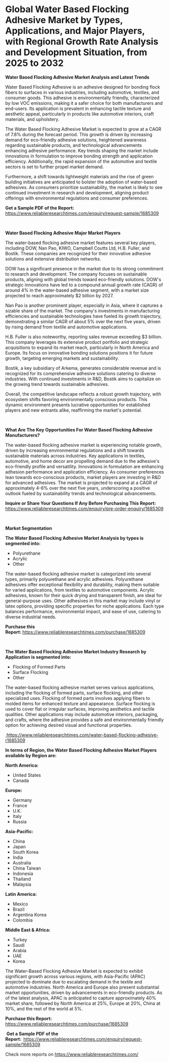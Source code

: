 <p><h1>Global Water Based Flocking Adhesive Market by Types, Applications, and Major Players, with Regional Growth Rate Analysis and Development Situation, from 2025 to 2032</h1></p><p><strong>Water Based Flocking Adhesive Market Analysis and Latest Trends</strong></p>
<p><p>Water Based Flocking Adhesive is an adhesive designed for bonding flock fibers to surfaces in various industries, including automotive, textiles, and consumer goods. This adhesive is environmentally friendly, characterized by low VOC emissions, making it a safer choice for both manufacturers and end-users. Its application is prevalent in enhancing tactile texture and aesthetic appeal, particularly in products like automotive interiors, craft materials, and upholstery.</p><p>The Water Based Flocking Adhesive Market is expected to grow at a CAGR of 7.8% during the forecast period. This growth is driven by increasing demand for eco-friendly adhesive solutions, heightened awareness regarding sustainable products, and technological advancements enhancing adhesive performance. Key trends shaping the market include innovations in formulation to improve bonding strength and application efficiency. Additionally, the rapid expansion of the automotive and textile sectors is set to further propel market demand. </p><p>Furthermore, a shift towards lightweight materials and the rise of green building initiatives are anticipated to bolster the adoption of water-based adhesives. As consumers prioritize sustainability, the market is likely to see continued investment in research and development, aligning product offerings with environmental regulations and consumer preferences.</p></p>
<p><strong>Get a Sample PDF of the Report:&nbsp;</strong> <a href="https://www.reliableresearchtimes.com/enquiry/request-sample/1685309?utm_campaign=3183&utm_medium=2&utm_source=Github&utm_content=ia&utm_term=26032025&utm_id=water-based-flocking-adhesive">https://www.reliableresearchtimes.com/enquiry/request-sample/1685309</a></p>
<p>&nbsp;</p>
<p><strong>Water Based Flocking Adhesive Major Market Players</strong></p>
<p><p>The water-based flocking adhesive market features several key players, including DOW, Nan Pao, KIWO, Campbell Coutts Ltd, H.B. Fuller, and Bostik. These companies are recognized for their innovative adhesive solutions and extensive distribution networks.</p><p>DOW has a significant presence in the market due to its strong commitment to research and development. The company focuses on sustainable products, aligning with global trends toward eco-friendly solutions. DOW's strategic innovations have led to a compound annual growth rate (CAGR) of around 4% in the water-based adhesive segment, with a market size projected to reach approximately $2 billion by 2027.</p><p>Nan Pao is another prominent player, especially in Asia, where it captures a sizable share of the market. The company's investments in manufacturing efficiencies and sustainable technologies have fueled its growth trajectory, demonstrating a similar CAGR of about 5% over the next five years, driven by rising demand from textile and automotive applications.</p><p>H.B. Fuller is also noteworthy, reporting sales revenue exceeding $3 billion. This company leverages its extensive product portfolio and strategic acquisitions to expand its market reach, particularly in North America and Europe. Its focus on innovative bonding solutions positions it for future growth, targeting emerging markets and sustainability.</p><p>Bostik, a key subsidiary of Arkema, generates considerable revenue and is recognized for its comprehensive adhesive solutions catering to diverse industries. With continued investments in R&D, Bostik aims to capitalize on the growing trend towards sustainable adhesives.</p><p>Overall, the competitive landscape reflects a robust growth trajectory, with ecosystem shifts favoring environmentally conscious products. This dynamic environment presents lucrative opportunities for established players and new entrants alike, reaffirming the market's potential.</p></p>
<p>&nbsp;</p>
<p><strong>What Are The Key Opportunities For Water Based Flocking Adhesive Manufacturers?</strong></p>
<p><p>The water-based flocking adhesive market is experiencing notable growth, driven by increasing environmental regulations and a shift towards sustainable materials across industries. Key applications in textiles, automotive, and home decor are propelling demand due to the adhesive's eco-friendly profile and versatility. Innovations in formulation are enhancing adhesion performance and application efficiency. As consumer preferences lean towards eco-conscious products, market players are investing in R&D for advanced adhesives. The market is projected to expand at a CAGR of approximately 4-6% over the next five years, underscoring a positive outlook fueled by sustainability trends and technological advancements.</p></p>
<p><strong>Inquire or Share Your Questions If Any Before Purchasing This Report:</strong> <a href="https://www.reliableresearchtimes.com/enquiry/pre-order-enquiry/1685309?utm_campaign=3183&utm_medium=2&utm_source=Github&utm_content=ia&utm_term=26032025&utm_id=water-based-flocking-adhesive">https://www.reliableresearchtimes.com/enquiry/pre-order-enquiry/1685309</a></p>
<p>&nbsp;</p>
<p><strong>Market Segmentation</strong></p>
<p><strong>The Water Based Flocking Adhesive Market Analysis by types is segmented into:</strong></p>
<p><ul><li>Polyurethane</li><li>Acrylic</li><li>Other</li></ul></p>
<p><p>The water-based flocking adhesive market is categorized into several types, primarily polyurethane and acrylic adhesives. Polyurethane adhesives offer exceptional flexibility and durability, making them suitable for varied applications, from textiles to automotive components. Acrylic adhesives, known for their quick drying and transparent finish, are ideal for general-purpose uses. Other adhesives in this market may include vinyl or latex options, providing specific properties for niche applications. Each type balances performance, environmental impact, and ease of use, catering to diverse industrial needs.</p></p>
<p><strong>Purchase this Report:&nbsp;</strong><a href="https://www.reliableresearchtimes.com/purchase/1685309?utm_campaign=3183&utm_medium=2&utm_source=Github&utm_content=ia&utm_term=26032025&utm_id=water-based-flocking-adhesive">https://www.reliableresearchtimes.com/purchase/1685309</a></p>
<p>&nbsp;</p>
<p><strong>The Water Based Flocking Adhesive Market Industry Research by Application is segmented into:</strong></p>
<p><ul><li>Flocking of Formed Parts</li><li>Surface Flocking</li><li>Other</li></ul></p>
<p><p>The water-based flocking adhesive market serves various applications, including the flocking of formed parts, surface flocking, and other specialized uses. Flocking of formed parts involves applying fibers to molded items for enhanced texture and appearance. Surface flocking is used to cover flat or irregular surfaces, improving aesthetics and tactile qualities. Other applications may include automotive interiors, packaging, and crafts, where the adhesive provides a safe and environmentally friendly option for achieving desired visual and functional properties.</p></p>
<p><a href="https://www.reliableresearchtimes.com/water-based-flocking-adhesive-r1685309?utm_campaign=3183&utm_medium=2&utm_source=Github&utm_content=ia&utm_term=26032025&utm_id=water-based-flocking-adhesive">&nbsp;https://www.reliableresearchtimes.com/water-based-flocking-adhesive-r1685309</a></p>
<p><strong>In terms of Region, the Water Based Flocking Adhesive Market Players available by Region are:</strong></p>
<p>
    <p> <strong> North America: </strong>
        <ul>
            <li>United States</li>
            <li>Canada</li>
        </ul>
        </p> 
    <p> <strong> Europe: </strong>
        <ul>
            <li>Germany</li>
            <li>France</li>
            <li>U.K.</li>
            <li>Italy</li>
            <li>Russia</li>
        </ul>
        </p> 
    <p> <strong> Asia-Pacific: </strong>
        <ul>
            <li>China</li>
            <li>Japan</li>
            <li>South Korea</li>
            <li>India</li>
            <li>Australia</li>
            <li>China Taiwan</li>
            <li>Indonesia</li>
            <li>Thailand</li>
            <li>Malaysia</li>
        </ul>
        </p> 
    <p> <strong> Latin America: </strong>
        <ul>
            <li>Mexico</li>
            <li>Brazil</li>
            <li>Argentina Korea</li>
            <li>Colombia</li>
        </ul>
        </p> 
    <p> <strong> Middle East & Africa: </strong>
        <ul>
            <li>Turkey</li>
            <li>Saudi</li>
            <li>Arabia</li>
            <li>UAE</li>
            <li>Korea</li>
        </ul>
    </p>
    </p>
<p><p>The Water-Based Flocking Adhesive Market is expected to exhibit significant growth across various regions, with Asia-Pacific (APAC) projected to dominate due to escalating demand in the textile and automotive industries. North America and Europe also present substantial market opportunities, driven by advancements in eco-friendly products. As of the latest analysis, APAC is anticipated to capture approximately 40% market share, followed by North America at 25%, Europe at 20%, China at 10%, and the rest of the world at 5%.</p></p>
<p><strong>Purchase this Report: </strong><a href="https://www.reliableresearchtimes.com/purchase/1685309?utm_campaign=3183&utm_medium=2&utm_source=Github&utm_content=ia&utm_term=26032025&utm_id=water-based-flocking-adhesive">https://www.reliableresearchtimes.com/purchase/1685309</a></p>
<p>&nbsp;<strong>Get a Sample PDF of the Report:&nbsp;&nbsp;</strong><a href="https://www.reliableresearchtimes.com/enquiry/request-sample/1685309?utm_campaign=3183&utm_medium=2&utm_source=Github&utm_content=ia&utm_term=26032025&utm_id=water-based-flocking-adhesive">https://www.reliableresearchtimes.com/enquiry/request-sample/1685309</a></p>
<p><strong></strong></p>
<p>Check more reports on <a href="https://www.reliableresearchtimes.com/?utm_campaign=3183&utm_medium=2&utm_source=Github&utm_content=ia&utm_term=26032025&utm_id=water-based-flocking-adhesive">https://www.reliableresearchtimes.com/</a></p>